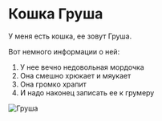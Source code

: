 # Кошка Груша

У меня есть кошка, ее зовут Груша. 

Вот немного информации о ней:
1. У нее вечно недовольная мордочка
2. Она смешно хрюкает и мяукает
3. Она громко храпит
4. И надо наконец записать ее к грумеру 

![Груша](https://photos.app.goo.gl/BjaQ1r3DzzPKQNyT8)